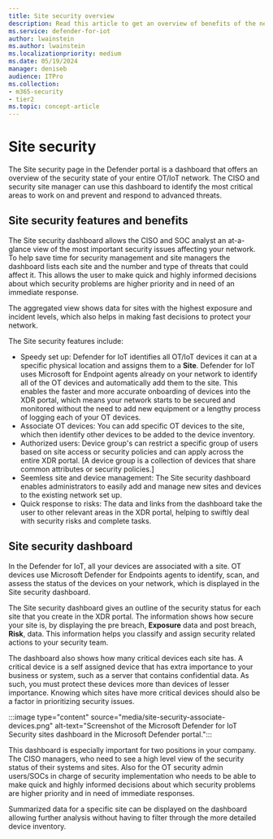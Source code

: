 ```yaml
---
title: Site security overview 
description: Read this article to get an overview of benefits of the new Site Security features in Defender for IoT.
ms.service: defender-for-iot
author: lwainstein
ms.author: lwainstein
ms.localizationpriority: medium
ms.date: 05/19/2024
manager: deniseb
audience: ITPro
ms.collection:
- m365-security
- tier2
ms.topic: concept-article
---
```


# Site security

The Site security page in the Defender portal is a dashboard that offers an overview of the security state of your entire OT/IoT network. The CISO and security site manager can use this dashboard to identify the most critical areas to work on and prevent and respond to advanced threats.

## Site security features and benefits

The Site security dashboard allows the CISO and SOC analyst an at-a-glance view of the most important security issues affecting your network. To help save time for security management and site managers the dashboard lists each site and the number and type of threats that could affect it. This allows the user to make quick and highly informed decisions about which security problems are higher priority and in need of an immediate response.

The aggregated view shows data for sites with the highest exposure and incident levels, which also helps in making fast decisions to protect your network.

The Site security features include:

- Speedy set up: Defender for IoT identifies all OT/IoT devices it can at a specific physical location and assigns them to a **Site**. Defender for IoT uses Microsoft for Endpoint agents already on your network to identify all of the OT devices and automatically add them to the site. This enables the faster and more accurate onboarding of devices into the XDR portal, which means your network starts to be secured and monitored without the need to add new equipment or a lengthy process of logging each of your OT devices.
- Associate OT devices: You can add specific OT devices to the site, which then identify other devices to be added to the device inventory.
- Authorized users: Device group's can restrict a specific group of users based on site access or security policies and can apply across the entire XDR portal. [A device group is a collection of devices that share common attributes or security policies.]
- Seemless site and device management: The Site security dashboard enables administrators to easily add and manage new sites and devices to the existing network set up.
- Quick response to risks: The data and links from the dashboard take the user to other relevant areas in the XDR portal, helping to swiftly deal with security risks and complete tasks.

## Site security dashboard

In the Defender for IoT, all your devices are associated with a site. OT devices use Microsoft Defender for Endpoints agents to identify, scan, and assess the status of the devices on your network, which is displayed in the Site security dashboard.  

The Site security dashboard gives an outline of the security status for each site that you create in the XDR portal. The information shows how secure your site is, by displaying the pre breach, **Exposure** data and post breach, **Risk**, data. This information helps you classify and assign security related actions to your security team.

The dashboard also shows how many critical devices each site has. A critical device is a self assigned device that has extra importance to your business or system, such as a server that contains confidential data. As such, you must protect these devices more than devices of lesser importance. Knowing which sites have more critical devices should also be a factor in prioritizing security issues.

:::image type="content" source="media/site-security-associate-devices.png" alt-text="Screenshot of the Microsoft Defender for IoT Security sites dashboard in the Microsoft Defender portal.":::

This dashboard is especially important for two positions in your company. The CISO managers, who need to see a high level view of the security status of their systems and sites. Also for the OT security admin users/SOCs in charge of security implementation who needs to be able to make quick and highly informed decisions about which security problems are higher priority and in need of immediate responses.  

Summarized data for a specific site can be displayed on the dashboard allowing further analysis without having to filter through the more detailed device inventory.  

